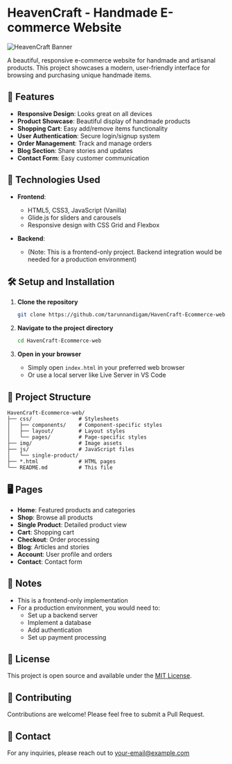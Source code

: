 # HeavenCraft - Handmade E-commerce Website

![HeavenCraft Banner](img/banner.jpg)

A beautiful, responsive e-commerce website for handmade and artisanal products. This project showcases a modern, user-friendly interface for browsing and purchasing unique handmade items.

## 🌟 Features

- **Responsive Design**: Looks great on all devices
- **Product Showcase**: Beautiful display of handmade products
- **Shopping Cart**: Easy add/remove items functionality
- **User Authentication**: Secure login/signup system
- **Order Management**: Track and manage orders
- **Blog Section**: Share stories and updates
- **Contact Form**: Easy customer communication

## 🚀 Technologies Used

- **Frontend**:
  - HTML5, CSS3, JavaScript (Vanilla)
  - Glide.js for sliders and carousels
  - Responsive design with CSS Grid and Flexbox

- **Backend**:
  - (Note: This is a frontend-only project. Backend integration would be needed for a production environment)

## 🛠️ Setup and Installation

1. **Clone the repository**
   ```bash
   git clone https://github.com/tarunnandigam/HavenCraft-Ecommerce-web.git
   ```

2. **Navigate to the project directory**
   ```bash
   cd HavenCraft-Ecommerce-web
   ```

3. **Open in your browser**
   - Simply open `index.html` in your preferred web browser
   - Or use a local server like Live Server in VS Code

## 📂 Project Structure

```
HavenCraft-Ecommerce-web/
├── css/               # Stylesheets
│   ├── components/    # Component-specific styles
│   ├── layout/        # Layout styles
│   └── pages/         # Page-specific styles
├── img/               # Image assets
├── js/                # JavaScript files
│   └── single-product/
├── *.html             # HTML pages
└── README.md          # This file
```

## 🖥️ Pages

- **Home**: Featured products and categories
- **Shop**: Browse all products
- **Single Product**: Detailed product view
- **Cart**: Shopping cart
- **Checkout**: Order processing
- **Blog**: Articles and stories
- **Account**: User profile and orders
- **Contact**: Contact form

## 📝 Notes

- This is a frontend-only implementation
- For a production environment, you would need to:
  - Set up a backend server
  - Implement a database
  - Add authentication
  - Set up payment processing

## 📄 License

This project is open source and available under the [MIT License](LICENSE).

## 🤝 Contributing

Contributions are welcome! Please feel free to submit a Pull Request.

## 📧 Contact

For any inquiries, please reach out to [your-email@example.com](mailto:your-email@example.com)
